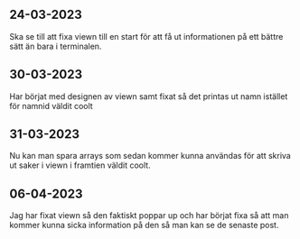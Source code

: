 ## 24-03-2023

Ska se till att fixa viewn till en start för att få ut informationen på ett bättre sätt än bara i terminalen.

## 30-03-2023
Har börjat med designen av viewn samt fixat så det printas ut namn istället för namnid väldit coolt

## 31-03-2023
Nu kan man spara arrays som sedan kommer kunna användas för att skriva ut saker i viewn i framtien väldit coolt.

## 06-04-2023
Jag har fixat viewn så den faktiskt poppar up och har börjat fixa så att man kommer kunna sicka information på den så man kan se de senaste post.